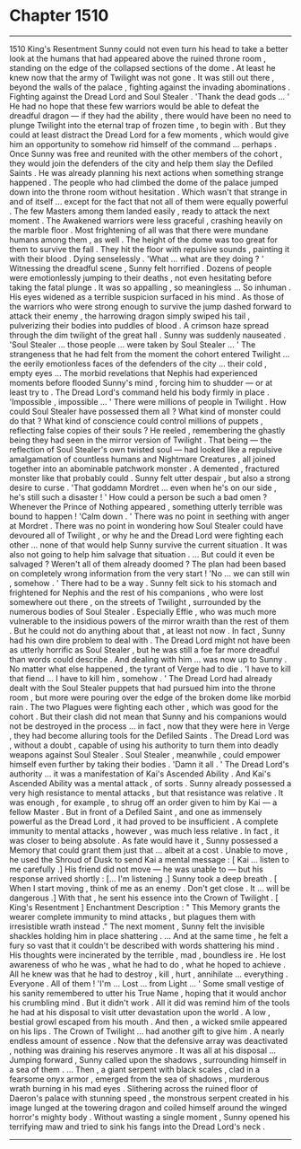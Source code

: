 
# Chapter 1510


---

1510 King's Resentment
Sunny could not even turn his head to take a better look at the humans that had appeared above the ruined throne room , standing on the edge of the collapsed sections of the dome .
At least he knew now that the army of Twilight was not gone . It was still out there , beyond the walls of the palace , fighting against the invading abominations .
Fighting against the Dread Lord and Soul Stealer .
'Thank the dead gods … '
He had no hope that these few warriors would be able to defeat the dreadful dragon — if they had the ability , there would have been no need to plunge Twilight into the eternal trap of frozen time , to begin with .
But they could at least distract the Dread Lord for a few moments , which would give him an opportunity to somehow rid himself of the command … perhaps . Once Sunny was free and reunited with the other members of the cohort , they would join the defenders of the city and help them slay the Defiled Saints .
He was already planning his next actions when something strange happened .
The people who had climbed the dome of the palace jumped down into the throne room without hesitation . Which wasn't that strange in and of itself … except for the fact that not all of them were equally powerful .
The few Masters among them landed easily , ready to attack the next moment . The Awakened warriors were less graceful , crashing heavily on the marble floor .
Most frightening of all was that there were mundane humans among them , as well . The height of the dome was too great for them to survive the fall . They hit the floor with repulsive sounds , painting it with their blood . Dying senselessly .
'What … what are they doing ? '
Witnessing the dreadful scene , Sunny felt horrified .
Dozens of people were emotionlessly jumping to their deaths , not even hesitating before taking the fatal plunge . It was so appalling , so meaningless …
So inhuman .
His eyes widened as a terrible suspicion surfaced in his mind .
As those of the warriors who were strong enough to survive the jump dashed forward to attack their enemy , the harrowing dragon simply swiped his tail , pulverizing their bodies into puddles of blood . A crimson haze spread through the dim twilight of the great hall .
Sunny was suddenly nauseated .
'Soul Stealer … those people … were taken by Soul Stealer … '
The strangeness that he had felt from the moment the cohort entered Twilight … the eerily emotionless faces of the defenders of the city … their cold , empty eyes …
The morbid revelations that Nephis had experienced moments before flooded Sunny's mind , forcing him to shudder — or at least try to . The Dread Lord's command held his body firmly in place .
'Impossible , impossible … '
There were millions of people in Twilight . How could Soul Stealer have possessed them all ? What kind of monster could do that ? What kind of conscience could control millions of puppets , reflecting false copies of their souls ?
He reeled , remembering the ghastly being they had seen in the mirror version of Twilight .
That being — the reflection of Soul Stealer's own twisted soul — had looked like a repulsive amalgamation of countless humans and Nightmare Creatures , all joined together into an abominable patchwork monster .
A demented , fractured monster like that probably could .
Sunny felt utter despair , but also a strong desire to curse .
'That goddamn Mordret … even when he's on our side , he's still such a disaster ! '
How could a person be such a bad omen ? Whenever the Prince of Nothing appeared , something utterly terrible was bound to happen !
'Calm down . '
There was no point in seething with anger at Mordret . There was no point in wondering how Soul Stealer could have devoured all of Twilight , or why he and the Dread Lord were fighting each other … none of that would help Sunny survive the current situation .
It was also not going to help him salvage that situation .
… But could it even be salvaged ? Weren't all of them already doomed ? The plan had been based on completely wrong information from the very start !
'No … we can still win , somehow . '
There had to be a way .
Sunny felt sick to his stomach and frightened for Nephis and the rest of his companions , who were lost somewhere out there , on the streets of Twilight , surrounded by the numerous bodies of Soul Stealer . Especially Effie , who was much more vulnerable to the insidious powers of the mirror wraith than the rest of them .
But he could not do anything about that , at least not now .
In fact , Sunny had his own dire problem to deal with .
The Dread Lord might not have been as utterly horrific as Soul Stealer , but he was still a foe far more dreadful than words could describe . And dealing with him … was now up to Sunny .
No matter what else happened , the tyrant of Verge had to die .
'I have to kill that fiend … I have to kill him , somehow . '
The Dread Lord had already dealt with the Soul Stealer puppets that had pursued him into the throne room , but more were pouring over the edge of the broken dome like morbid rain .
The two Plagues were fighting each other , which was good for the cohort . But their clash did not mean that Sunny and his companions would not be destroyed in the process … in fact , now that they were here in Verge , they had become alluring tools for the Defiled Saints .
The Dread Lord was , without a doubt , capable of using his authority to turn them into deadly weapons against Soul Stealer . Soul Stealer , meanwhile , could empower himself even further by taking their bodies .
'Damn it all . '
The Dread Lord's authority … it was a manifestation of Kai's Ascended Ability . And Kai's Ascended Ability was a mental attack , of sorts .
Sunny already possessed a very high resistance to mental attacks , but that resistance was relative . It was enough , for example , to shrug off an order given to him by Kai — a fellow Master . But in front of a Defiled Saint , and one as immensely powerful as the Dread Lord , it had proved to be insufficient .
A complete immunity to mental attacks , however , was much less relative . In fact , it was closer to being absolute .
As fate would have it , Sunny possessed a Memory that could grant them just that … albeit at a cost .
Unable to move , he used the Shroud of Dusk to send Kai a mental message :
[ Kai … listen to me carefully .]
His friend did not move — he was unable to — but his response arrived shortly :
[... I'm listening .]
Sunny took a deep breath .
[ When I start moving , think of me as an enemy . Don't get close . It … will be dangerous .]
With that , he sent his essence into the Crown of Twilight .
[ King's Resentment ] Enchantment Description : " This Memory grants the wearer complete immunity to mind attacks , but plagues them with irresistible wrath instead ."
The next moment , Sunny felt the invisible shackles holding him in place shattering .
… And at the same time , he felt a fury so vast that it couldn't be described with words shattering his mind .
His thoughts were incinerated by the terrible , mad , boundless ire . He lost awareness of who he was , what he had to do , what he hoped to achieve . All he knew was that he had to destroy , kill , hurt , annihilate … everything . Everyone .
All of them !
'I'm … Lost … from Light … '
Some small vestige of his sanity remembered to utter his True Name , hoping that it would anchor his crumbling mind . But it didn't work . All it did was remind him of the tools he had at his disposal to visit utter devastation upon the world .
A low , bestial growl escaped from his mouth .
And then , a wicked smile appeared on his lips .
The Crown of Twilight … had another gift to give him .
A nearly endless amount of essence . Now that the defensive array was deactivated , nothing was draining his reserves anymore . It was all at his disposal …
Jumping forward , Sunny called upon the shadows , surrounding himself in a sea of them .
… Then , a giant serpent with black scales , clad in a fearsome onyx armor , emerged from the sea of shadows , murderous wrath burning in his mad eyes . Slithering across the ruined floor of Daeron's palace with stunning speed , the monstrous serpent created in his image lunged at the towering dragon and coiled himself around the winged horror's mighty body .
Without wasting a single moment , Sunny opened his terrifying maw and tried to sink his fangs into the Dread Lord's neck .

---

